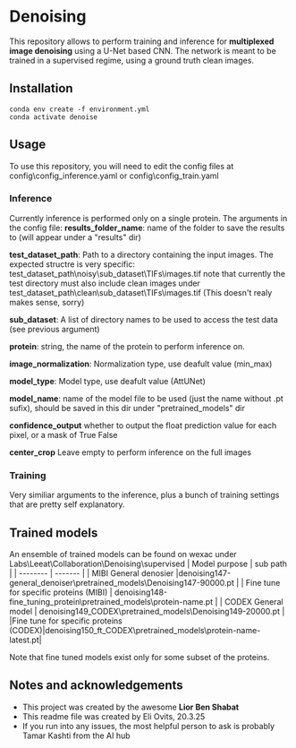 # Denoising
This repository allows to perform training and inference for **multiplexed image denoising** using a U-Net based CNN.
The network is meant to be trained in a supervised regime, using a ground truth clean images. 
## Installation
```
conda env create -f environment.yml
conda activate denoise
```
## Usage 
To use this repository, you will need to edit the config files at config\config_inference.yaml or config\config_train.yaml
### Inference 
Currently inference is performed only on a single protein.
The arguments in the config file:
**results_folder_name**: name of the folder to save the results to (will appear under a "results" dir)

**test_dataset_path**: Path to a directory containing the input images. The expected structre is very specific: test_dataset_path\noisy\sub_dataset\TIFs\images.tif
note that currently the test directory must also include clean images under test_dataset_path\clean\sub_dataset\TIFs\images.tif
(This doesn't realy makes sense, sorry)

**sub_dataset**: A list of directory names to be used to access the test data (see previous argument)

**protein**: string, the name of the protein to perform inference on.

**image_normalization**: Normalization type, use deafult value (min_max)

**model_type**: Model type, use deafult value (AttUNet)

**model_name**: name of the model file to be used (just the name without .pt sufix), should be saved in this dir under "pretrained_models" dir

**confidence_output** whether to output the float prediction value for each pixel, or a mask of True False

**center_crop** Leave empty to perform inference on the full images


### Training
Very similiar arguments to the inference, plus a bunch of training settings that are pretty self explanatory.

## Trained models
An ensemble of trained models can be found on wexac under 
Labs\Leeat\Collaboration\Denoising\supervised
| Model purpose    | sub path |
| -------- | ------- |
| MIBI General denosier  |denoising147-general_denoiser\pretrained_models\Denoising147-90000.pt   |
| Fine tune for specific proteins (MIBI) | denoising148-fine_tuning_protein\pretrained_models\protein-name.pt     |
| CODEX General model    | denoising149_CODEX\pretrained_models\Denoising149-20000.pt   |
|Fine tune for specific proteins (CODEX)|denoising150_ft_CODEX\pretrained_models\protein-name-latest.pt|


Note that fine tuned models exist only for some subset of the proteins. 

## Notes and acknowledgements
- This project was created by the awesome **Lior Ben Shabat**
- This readme file was created by Eli Ovits, 20.3.25
- If you run into any issues, the most helpful person to ask is probably Tamar Kashti from the AI hub